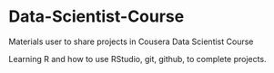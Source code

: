 Data-Scientist-Course
=====================

Materials user to share projects in Cousera Data Scientist Course

Learning R and how to use RStudio, git, github, to complete projects.
